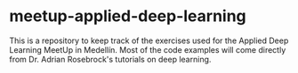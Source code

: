 # meetup-applied-deep-learning
This is a repository to keep track of the exercises used for the Applied Deep Learning MeetUp in Medellín. Most of the code examples will come directly from 
Dr. Adrian Rosebrock's tutorials on deep learning. 
